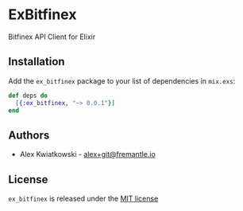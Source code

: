 # ExBitfinex

Bitfinex API Client for Elixir

## Installation

Add the `ex_bitfinex` package to your list of dependencies in `mix.exs`:

```elixir
def deps do
  [{:ex_bitfinex, "~> 0.0.1"}]
end
```

## Authors

* Alex Kwiatkowski - alex+git@fremantle.io

## License

`ex_bitfinex` is released under the [MIT license](./LICENSE.md)
